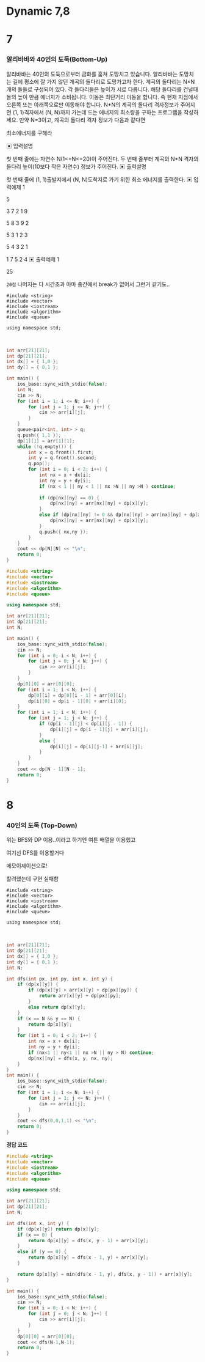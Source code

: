 # Dynamic 7,8

# 7

### 알리바바와 40인의 도둑(Bottom-Up)

알리바바는 40인의 도둑으로부터 금화를 훔쳐 도망치고 있습니다. 알리바바는 도망치는 길에 평소에 잘 가지 않던 계곡의 돌다리로 도망가고자 한다. 계곡의 돌다리는 N×N개의 돌들로 구성되어 있다. 각 돌다리들은 높이가 서로 다릅니다. 해당 돌다리를 건널때 돌의 높이 만큼 에너지가 소비됩니다. 이동은 최단거리 이동을 합니다. 즉 현재 지점에서 오른쪽 또는 아래쪽으로만 이동해야 합니다. N*N의 계곡의 돌다리 격자정보가 주어지면 (1, 1)격자에서 (N, N)까지 가는데 드는 에너지의 최소량을 구하는 프로그램을 작성하세요. 만약 N=3이고, 계곡의 돌다리 격자 정보가 다음과 같다면

최소에너지를 구해라

▣ 입력설명

첫 번째 줄에는 자연수 N(1<=N<=20)이 주어진다. 두 번째 줄부터 계곡의 N*N 격자의 돌다리 높이(10보다 작은 자연수) 정보가 주어진다.
▣ 출력설명 

첫 번째 줄에 (1, 1)출발지에서 (N, N)도착지로 가기 위한 최소 에너지를 출력한다.
▣ 입력예제 1 

5 

3 7 2 1 9 

5 8 3 9 2 

5 3 1 2 3 

5 4 3 2 1 

1 7 5 2 4
▣ 출력예제 1 

25

`20점` 나머지는 다 시간초과 아마 중간에서 break가 없어서 그런거 같기도..

    #include <string>
    #include <vector>
    #include <iostream>
    #include <algorithm>
    #include <queue>
    
    using namespace std;


​    
```c++
int arr[21][21];
int dp[21][21];
int dx[] = { 1,0 };
int dy[] = { 0,1 };

int main() {
	ios_base::sync_with_stdio(false);
	int N;
	cin >> N;
	for (int i = 1; i <= N; i++) {
		for (int j = 1; j <= N; j++) {
			cin >> arr[i][j];
		}
	}
	queue<pair<int, int> > q;
	q.push({ 1,1 });
	dp[1][1] = arr[1][1];
	while (!q.empty()) {
		int x = q.front().first;
		int y = q.front().second;
		q.pop();
		for (int i = 0; i < 2; i++) {
			int nx = x + dx[i];
			int ny = y + dy[i];
			if (nx < 1 || ny < 1 || nx >N || ny >N ) continue;
			
			if (dp[nx][ny] == 0) {
				dp[nx][ny] = arr[nx][ny] + dp[x][y];
			}
			else if (dp[nx][ny] != 0 && dp[nx][ny] > arr[nx][ny] + dp[x][y]) {
				dp[nx][ny] = arr[nx][ny] + dp[x][y];
			}
			q.push({ nx,ny });
		}
	}
	cout << dp[N][N] << "\n";
	return 0;
}
```



```c++
#include <string>
#include <vector>
#include <iostream>
#include <algorithm>
#include <queue>

using namespace std;

int arr[21][21];
int dp[21][21];
int N;

int main() {
	ios_base::sync_with_stdio(false);
	cin >> N;
	for (int i = 0; i < N; i++) {
		for (int j = 0; j < N; j++) {
			cin >> arr[i][j];
		}
	}
	dp[0][0] = arr[0][0];
	for (int i = 1; i < N; i++) {
		dp[0][i] = dp[0][i - 1] + arr[0][i];
		dp[i][0] = dp[i - 1][0] + arr[i][0];
	}
	for (int i = 1; i < N; i++) {
		for (int j = 1; j < N; j++) {
			if (dp[i - 1][j] < dp[i][j - 1]) {
				dp[i][j] = dp[i - 1][j] + arr[i][j];
			}
			else {
				dp[i][j] = dp[i][j-1] + arr[i][j];
			}
		}
	}
	cout << dp[N - 1][N - 1];
	return 0;
}
```







# 8

### 40인의 도둑 (Top-Down)

위는 BFS와 DP 이용..이라고 하기엔 여튼 배열을 이용했고

여기선 DFS를 이용할거다

메모이제이션으로!

할려했는데 구현 실패함

    #include <string>
    #include <vector>
    #include <iostream>
    #include <algorithm>
    #include <queue>
    
    using namespace std;


​    
```c++
int arr[21][21];
int dp[21][21];
int dx[] = { 1,0 };
int dy[] = { 0,1 };
int N;

int dfs(int px, int py, int x, int y) {
	if (dp[x][y]) {
		if (dp[x][y] > arr[x][y] + dp[px][py]) {
			return arr[x][y] + dp[px][py];
		}
		else return dp[x][y];
	}
	if (x == N && y == N) {
		return dp[x][y];
	}
	for (int i = 0; i < 2; i++) {
		int nx = x + dx[i];
		int ny = y + dy[i];
		if (nx<1 || ny<1 || nx >N || ny > N) continue;
		dp[nx][ny] = dfs(x, y, nx, ny);
	}
}
int main() {
	ios_base::sync_with_stdio(false);
	cin >> N;
	for (int i = 1; i <= N; i++) {
		for (int j = 1; j <= N; j++) {
			cin >> arr[i][j];
		}
	}
	cout << dfs(0,0,1,1) << "\n";
	return 0;
}
```



**정답 코드**



```c++
#include <string>
#include <vector>
#include <iostream>
#include <algorithm>
#include <queue>

using namespace std;

int arr[21][21];
int dp[21][21];
int N;

int dfs(int x, int y) {
	if (dp[x][y]) return dp[x][y];
	if (x == 0) {
		return dp[x][y] = dfs(x, y - 1) + arr[x][y];
	}
	else if (y == 0) {
		return dp[x][y] = dfs(x - 1, y) + arr[x][y];
	}

	return dp[x][y] = min(dfs(x - 1, y), dfs(x, y - 1)) + arr[x][y];
}

int main() {
	ios_base::sync_with_stdio(false);
	cin >> N;
	for (int i = 0; i < N; i++) {
		for (int j = 0; j < N; j++) {
			cin >> arr[i][j];
		}
	}
	dp[0][0] = arr[0][0];
	cout << dfs(N-1,N-1);
	return 0;
}
```

